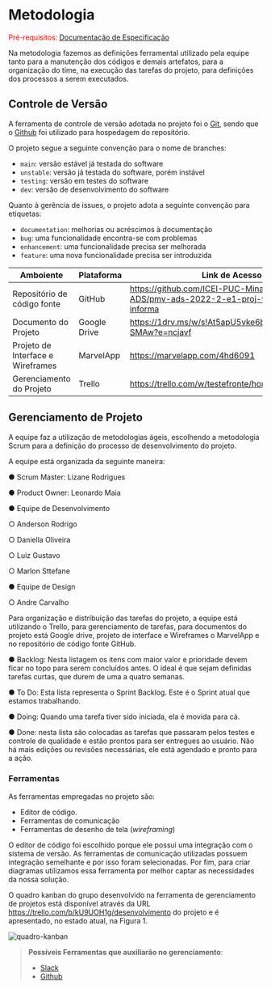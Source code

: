 
# Metodologia

<span style="color:red">Pré-requisitos: <a href="2-Especificação do Projeto.md"> Documentação de Especificação</a></span>

Na metodologia fazemos as definições ferramental utilizado pela equipe tanto para a manutenção dos códigos e demais artefatos, para a organização do time, na execução das tarefas do projeto, para definições dos processos a serem executados.


## Controle de Versão

A ferramenta de controle de versão adotada no projeto foi o
[Git](https://git-scm.com/), sendo que o [Github](https://github.com)
foi utilizado para hospedagem do repositório.

O projeto segue a seguinte convenção para o nome de branches:

- `main`: versão estável já testada do software
- `unstable`: versão já testada do software, porém instável
- `testing`: versão em testes do software
- `dev`: versão de desenvolvimento do software

Quanto à gerência de issues, o projeto adota a seguinte convenção para
etiquetas:

- `documentation`: melhorias ou acréscimos à documentação
- `bug`: uma funcionalidade encontra-se com problemas
- `enhancement`: uma funcionalidade precisa ser melhorada
- `feature`: uma nova funcionalidade precisa ser introduzida

| Amboiente | Plataforma |Link de Acesso |
| ----- | ------- | ------- |
| Repositório de código fonte | GitHub| https://github.com/ICEI-PUC-Minas-PMV-ADS/pmv-ads-2022-2-e1-proj-web-t5-portal-ti-informa |
| Documento do Projeto | Google Drive |  https://1drv.ms/w/s!At5apU5vke6bjqdSJaOcLSKw4-SMAw?e=ncjavf|
| Projeto de Interface e Wireframes | MarvelApp | https://marvelapp.com/4hd6091 |
| Gerenciamento do Projeto  | Trello | https://trello.com/w/testefronte/home |


## Gerenciamento de Projeto

A equipe faz a utilização de metodologias ágeis, escolhendo a metodologia Scrum para a definição do processo de desenvolvimento do projeto.

A equipe está organizada da seguinte maneira:

●	Scrum Master: Lizane Rodrigues

●	Product Owner: Leonardo Maia

●	Equipe de Desenvolvimento

○	Anderson Rodrigo

○	Daniella Oliveira

○	Luiz Gustavo

○	Marlon Sttefane

●	Equipe de Design

○	Andre Carvalho

Para organização e distribuição das tarefas do projeto, a equipe está utilizando o Trello, para gerenciamento de tarefas, para documentos do projeto está Google drive, projeto de interface e Wireframes o MarvelApp e no repositório de código fonte GitHub.

●	Backlog: Nesta listagem os itens com maior valor e prioridade devem ficar no topo para serem concluídos antes. O ideal é que sejam definidas tarefas curtas, que durem de uma a quatro semanas.

●	To Do: Esta lista representa o Sprint Backlog. Este é o Sprint atual que estamos trabalhando.

●	Doing: Quando uma tarefa tiver sido iniciada, ela é movida para cá.

●	Done: nesta lista são colocadas as tarefas que passaram pelos testes e controle de qualidade e estão prontos para ser entregues ao usuário. Não há mais edições ou revisões necessárias, ele está agendado e pronto para a ação.




### Ferramentas

As ferramentas empregadas no projeto são:

- Editor de código.
- Ferramentas de comunicação
- Ferramentas de desenho de tela (_wireframing_)

O editor de código foi escolhido porque ele possui uma integração com o
sistema de versão. As ferramentas de comunicação utilizadas possuem
integração semelhante e por isso foram selecionadas. Por fim, para criar diagramas utilizamos essa ferramenta por melhor captar as
necessidades da nossa solução.



O quadro kanban do grupo desenvolvido na ferramenta de gerenciamento de projetos está disponível através da URL https://trello.com/b/kU9UOH1g/desenvolvimento do projeto e é apresentado, no estado atual, na Figura 1.



![quadro-kanban](https://user-images.githubusercontent.com/114541642/194972551-9f987d90-c5ef-47df-837c-e10319a280b6.png)

> **Possíveis Ferramentas que auxiliarão no gerenciamento**: 
> - [Slack](https://slack.com/)
> - [Github](https://github.com/)

